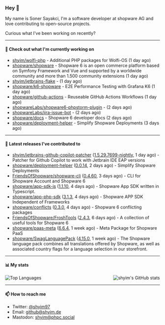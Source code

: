 ### Hey 👋

My name is Soner Sayakci, I'm a software developer at shopware AG and love contributing to open-source projects.

Curious what I've been working on recently?

---

#### 👷 Check out what I'm currently working on

- [shyim/wolfi-php](https://github.com/shyim/wolfi-php) - Additional PHP packages for Wolfi-OS (1 day ago)
- [shopware/shopware](https://github.com/shopware/shopware) - Shopware 6 is an open commerce platform based on Symfony Framework and Vue and supported by a worldwide community and more than 1.500 community extensions (1 day ago)
- [shyim/jetbrains-flake](https://github.com/shyim/jetbrains-flake) -  (1 day ago)
- [shopware/k6-shopware](https://github.com/shopware/k6-shopware) - E2E Performance Testing with Grafana K6 (1 day ago)
- [shopware/github-actions](https://github.com/shopware/github-actions) - Reuseable GitHub Actions Workflows (1 day ago)
- [shopwareLabs/shopware6-phpstorm-plugin](https://github.com/shopwareLabs/shopware6-phpstorm-plugin) -  (2 days ago)
- [shopwareLabs/jira-issue-bot](https://github.com/shopwareLabs/jira-issue-bot) -  (2 days ago)
- [shopware/docs](https://github.com/shopware/docs) - Shopware 6 developer docs (2 days ago)
- [shopware/deployment-helper](https://github.com/shopware/deployment-helper) - Simplify Shopware Deployments (3 days ago)

---

#### 🔭 Latest releases I've contributed to

- [shyim/jetbrains-github-copilot-patcher](https://github.com/shyim/jetbrains-github-copilot-patcher) ([1.5.29.7699-nightly](https://github.com/shyim/jetbrains-github-copilot-patcher/releases/tag/1.5.29.7699-nightly), 1 day ago) - Patcher for Github Copilot to work with Jetbrain IDE EAP versions
- [shopware/deployment-helper](https://github.com/shopware/deployment-helper) ([0.0.14](https://github.com/shopware/deployment-helper/releases/tag/0.0.14), 2 days ago) - Simplify Shopware Deployments
- [FriendsOfShopware/shopware-cli](https://github.com/FriendsOfShopware/shopware-cli) ([0.4.60](https://github.com/FriendsOfShopware/shopware-cli/releases/tag/0.4.60), 3 days ago) - CLI for Shopware Account and Shopware 6
- [shopware/app-sdk-js](https://github.com/shopware/app-sdk-js) ([1.1.10](https://github.com/shopware/app-sdk-js/releases/tag/1.1.10), 4 days ago) - Shopware App SDK written in Typescript.
- [shopware/app-php-sdk](https://github.com/shopware/app-php-sdk) ([3.1.3](https://github.com/shopware/app-php-sdk/releases/tag/3.1.3), 4 days ago) - Shopware APP SDK Independent of Frameworks
- [shopware/conflicts](https://github.com/shopware/conflicts) ([0.3.0](https://github.com/shopware/conflicts/releases/tag/0.3.0), 4 days ago) - Shopware 6 conflicting packages
- [FriendsOfShopware/FroshTools](https://github.com/FriendsOfShopware/FroshTools) ([2.4.3](https://github.com/FriendsOfShopware/FroshTools/releases/tag/2.4.3), 6 days ago) - A collection of useful tools for Shopware 6
- [shopware/paas-meta](https://github.com/shopware/paas-meta) ([6.6.4](https://github.com/shopware/paas-meta/releases/tag/6.6.4), 1 week ago) - Meta Package for Shopware PaaS
- [shopware/SwagLanguagePack](https://github.com/shopware/SwagLanguagePack) ([4.15.0](https://github.com/shopware/SwagLanguagePack/releases/tag/4.15.0), 1 week ago) - The Shopware language pack combines all translations offered by Shopware, as well as associated country flags for a language selection in our storefront.

---

#### 📊 My stats

<img align="right" alt="shyim's GitHub stats" src="https://github-readme-stats.vercel.app/api?username=shyim&count_private=1&show_icons=true&" />

![Top Languages](https://github-readme-stats.vercel.app/api/top-langs/?username=shyim)

---

#### 📫 How to reach me

- Twitter: [@shyim97](https://twitter.com/shyim97)
- Email: [github@shyim.de](mailto://github@shyim.de)
- Mastodon: <a rel="me" href="https://phpc.social/@shyim">shyim@phpc.social</a>
